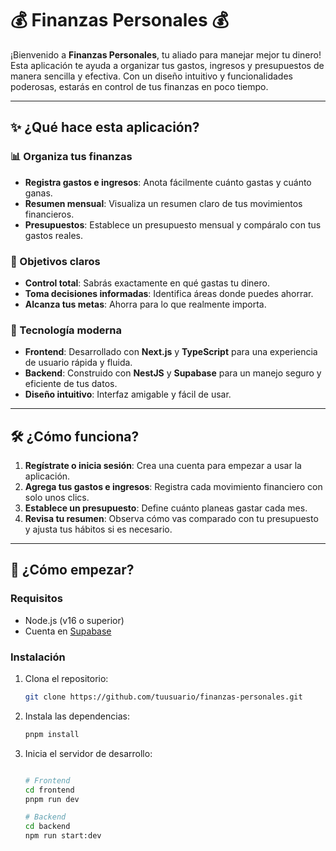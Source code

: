 # 💰 Finanzas Personales 💰

¡Bienvenido a **Finanzas Personales**, tu aliado para manejar mejor tu dinero! Esta aplicación te ayuda a organizar tus gastos, ingresos y presupuestos de manera sencilla y efectiva. Con un diseño intuitivo y funcionalidades poderosas, estarás en control de tus finanzas en poco tiempo.

---

## ✨ ¿Qué hace esta aplicación?

### 📊 Organiza tus finanzas
- **Registra gastos e ingresos**: Anota fácilmente cuánto gastas y cuánto ganas.
- **Resumen mensual**: Visualiza un resumen claro de tus movimientos financieros.
- **Presupuestos**: Establece un presupuesto mensual y compáralo con tus gastos reales.

### 🎯 Objetivos claros
- **Control total**: Sabrás exactamente en qué gastas tu dinero.
- **Toma decisiones informadas**: Identifica áreas donde puedes ahorrar.
- **Alcanza tus metas**: Ahorra para lo que realmente importa.

### 🚀 Tecnología moderna
- **Frontend**: Desarrollado con **Next.js** y **TypeScript** para una experiencia de usuario rápida y fluida.
- **Backend**: Construido con **NestJS** y **Supabase** para un manejo seguro y eficiente de tus datos.
- **Diseño intuitivo**: Interfaz amigable y fácil de usar.

---

## 🛠️ ¿Cómo funciona?

1. **Regístrate o inicia sesión**: Crea una cuenta para empezar a usar la aplicación.
2. **Agrega tus gastos e ingresos**: Registra cada movimiento financiero con solo unos clics.
3. **Establece un presupuesto**: Define cuánto planeas gastar cada mes.
4. **Revisa tu resumen**: Observa cómo vas comparado con tu presupuesto y ajusta tus hábitos si es necesario.

---

## 🚀 ¿Cómo empezar?

### **Requisitos**
- Node.js (v16 o superior)
- Cuenta en [Supabase](https://supabase.com/)

### **Instalación**
1. Clona el repositorio:
   ```bash
   git clone https://github.com/tuusuario/finanzas-personales.git
   ```

2. Instala las dependencias:
   ```bash
   pnpm install
   ```

3. Inicia el servidor de desarrollo:
   ```bash
   
   # Frontend
   cd frontend
   pnpm run dev

   # Backend
   cd backend
   npm run start:dev
   ```